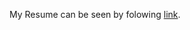 My Resume can be seen by folowing [link](https://shahrzad-sh.github.io/Shahrzad-Shashaani.github.io/).
